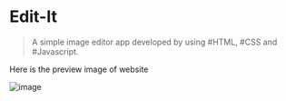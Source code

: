 # Edit-It

> A simple image editor app developed by using #HTML, #CSS and #Javascript.

Here is the preview image of website

![image](https://user-images.githubusercontent.com/79034278/209654319-8a5453d4-105c-4895-9a3b-a11f85c3937f.png)
